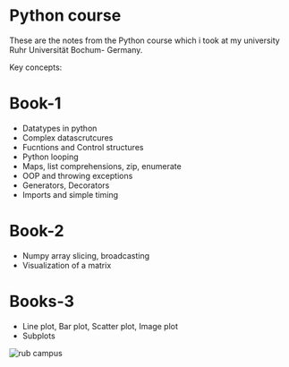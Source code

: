 # Python course
These are the notes from the Python course which i took at my university Ruhr Universität Bochum- Germany. 

Key concepts:

# Book-1
- Datatypes in python
- Complex datascrutcures
- Fucntions and Control structures
- Python looping
- Maps, list comprehensions, zip, enumerate
- OOP and throwing exceptions
- Generators, Decorators
- Imports and simple timing

# Book-2 
- Numpy array slicing, broadcasting 
- Visualization of a matrix

# Books-3 
- Line plot, Bar plot, Scatter plot, Image plot
- Subplots


![rub campus](https://user-images.githubusercontent.com/36667934/45818205-57b5dd00-bce1-11e8-82d3-25f71d4993a1.jpg)
